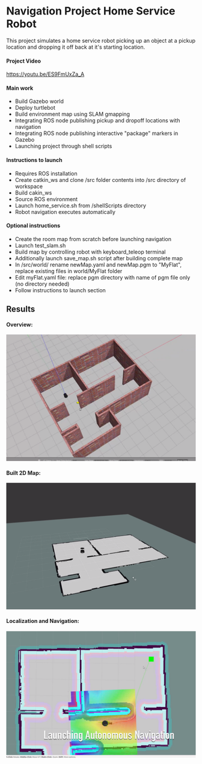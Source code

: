 # Navigation Project Home Service Robot
This project simulates a home service robot picking up an object at a pickup location and dropping it off back at it's starting location.

#### Project Video
https://youtu.be/ES9FmUxZa_A

#### Main work
- Build Gazebo world
- Deploy turtlebot
- Build environment map using SLAM gmapping
- Integrating ROS node publishing pickup and dropoff locations with navigation
- Integrating ROS node publishing interactive "package" markers in Gazebo
- Launching project through shell scripts

#### Instructions to launch
- Requires ROS installation
- Create catkin_ws and clone /src folder contents into /src directory of workspace
- Build cakin_ws
- Source ROS environment
- Launch home_service.sh from /shellScripts directory
- Robot navigation executes automatically

#### Optional instructions
- Create the room map from scratch before launching navigation
- Launch test_slam.sh
- Build map by controlling robot with keyboard_teleop terminal
- Additionally launch save_map.sh script after building complete map
- In /src/world/ rename newMap.yaml and newMap.pgm to "MyFlat", replace existing files in world/MyFlat folder
- Edit myFlat.yaml file: replace pgm directory with name of pgm file only (no directory needed)
- Follow instructions to launch section

## Results
#### Overview:
![Overview](Results/Images/Overview.png "ALT")

#### Built 2D Map:
![Overview](Results/Images/BuiltMap.png "ALT")

#### Localization and Navigation:
![Overview](Results/Images/Navigation.png "ALT")

